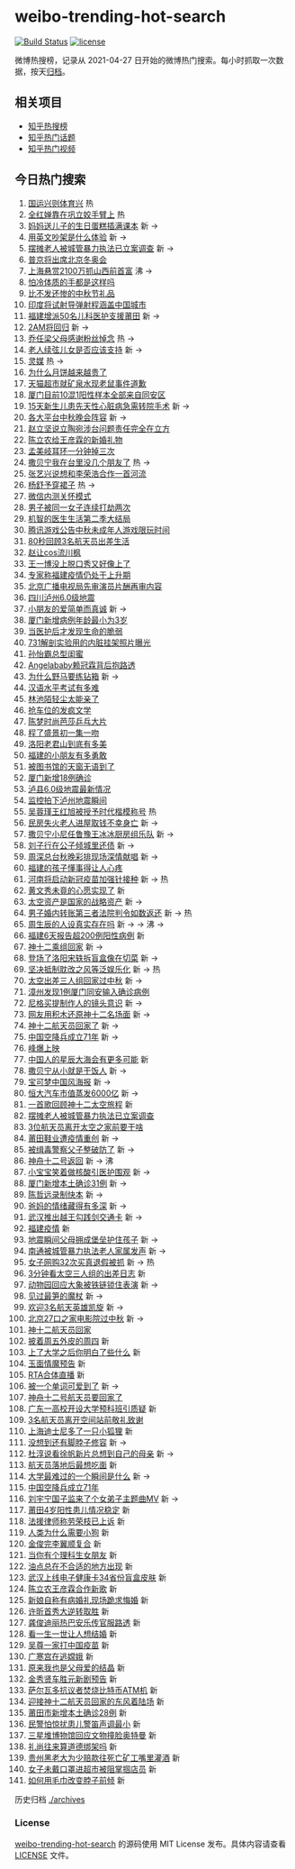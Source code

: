 # weibo-trending-hot-search

[![Build Status](https://github.com/justjavac/weibo-trending-hot-search/workflows/ci/badge.svg?branch=master)](https://github.com/justjavac/weibo-trending-hot-search/actions)
[![license](https://img.shields.io/github/license/justjavac/weibo-trending-hot-search)](https://github.com/justjavac/weibo-trending-hot-search/blob/master/LICENSE)

微博热搜榜，记录从 2021-04-27 日开始的微博热门搜索。每小时抓取一次数据，按天[归档](./archives)。

## 相关项目

- [知乎热搜榜](https://github.com/justjavac/zhihu-trending-top-search)
- [知乎热门话题](https://github.com/justjavac/zhihu-trending-hot-questions)
- [知乎热门视频](https://github.com/justjavac/zhihu-trending-hot-video)

## 今日热门搜索

<!-- BEGIN -->
<!-- 最后更新时间 Fri Sep 17 2021 12:23:46 GMT+0800 (China Standard Time) -->

1. [国运兴则体育兴](https://s.weibo.com//weibo?q=%23%E5%9B%BD%E8%BF%90%E5%85%B4%E5%88%99%E4%BD%93%E8%82%B2%E5%85%B4%23&Refer=new_time)
   热
1. [全红婵靠在巩立姣手臂上](https://s.weibo.com//weibo?q=%23%E5%85%A8%E7%BA%A2%E5%A9%B5%E9%9D%A0%E5%9C%A8%E5%B7%A9%E7%AB%8B%E5%A7%A3%E6%89%8B%E8%87%82%E4%B8%8A%23&Refer=top)
   热
1. [妈妈送儿子的生日蛋糕插满课本](https://s.weibo.com//weibo?q=%23%E5%A6%88%E5%A6%88%E9%80%81%E5%84%BF%E5%AD%90%E7%9A%84%E7%94%9F%E6%97%A5%E8%9B%8B%E7%B3%95%E6%8F%92%E6%BB%A1%E8%AF%BE%E6%9C%AC%23&Refer=top)
   新 ->
1. [用英文吵架是什么体验](https://s.weibo.com//weibo?q=%23%E7%94%A8%E8%8B%B1%E6%96%87%E5%90%B5%E6%9E%B6%E6%98%AF%E4%BB%80%E4%B9%88%E4%BD%93%E9%AA%8C%23&Refer=top)
   新 ->
1. [摆摊老人被城管暴力执法已立案调查](https://s.weibo.com//weibo?q=%E6%91%86%E6%91%8A%E8%80%81%E4%BA%BA%E8%A2%AB%E5%9F%8E%E7%AE%A1%E6%9A%B4%E5%8A%9B%E6%89%A7%E6%B3%95%E5%B7%B2%E7%AB%8B%E6%A1%88%E8%B0%83%E6%9F%A5&Refer=top)
   新 ->
1. [普京将出席北京冬奥会](https://s.weibo.com//weibo?q=%23%E6%99%AE%E4%BA%AC%E5%B0%86%E5%87%BA%E5%B8%AD%E5%8C%97%E4%BA%AC%E5%86%AC%E5%A5%A5%E4%BC%9A%23&Refer=top)
1. [上海悬赏2100万抓山西前首富](https://s.weibo.com//weibo?q=%23%E4%B8%8A%E6%B5%B7%E6%82%AC%E8%B5%8F2100%E4%B8%87%E6%8A%93%E5%B1%B1%E8%A5%BF%E5%89%8D%E9%A6%96%E5%AF%8C%23&Refer=top)
   沸 ->
1. [怕冷体质的手都是这样吗](https://s.weibo.com//weibo?q=%23%E6%80%95%E5%86%B7%E4%BD%93%E8%B4%A8%E7%9A%84%E6%89%8B%E9%83%BD%E6%98%AF%E8%BF%99%E6%A0%B7%E5%90%97%23&Refer=top)
1. [比不发还惨的中秋节礼品](https://s.weibo.com//weibo?q=%23%E6%AF%94%E4%B8%8D%E5%8F%91%E8%BF%98%E6%83%A8%E7%9A%84%E4%B8%AD%E7%A7%8B%E8%8A%82%E7%A4%BC%E5%93%81%23&Refer=top)
1. [印度将试射导弹射程涵盖中国城市](https://s.weibo.com//weibo?q=%23%E5%8D%B0%E5%BA%A6%E5%B0%86%E8%AF%95%E5%B0%84%E5%AF%BC%E5%BC%B9%E5%B0%84%E7%A8%8B%E6%B6%B5%E7%9B%96%E4%B8%AD%E5%9B%BD%E5%9F%8E%E5%B8%82%23&Refer=top)
1. [福建增派50名儿科医护支援莆田](https://s.weibo.com//weibo?q=%23%E7%A6%8F%E5%BB%BA%E5%A2%9E%E6%B4%BE50%E5%90%8D%E5%84%BF%E7%A7%91%E5%8C%BB%E6%8A%A4%E6%94%AF%E6%8F%B4%E8%8E%86%E7%94%B0%23&Refer=top)
   新 ->
1. [2AM将回归](https://s.weibo.com//weibo?q=%232AM%E5%B0%86%E5%9B%9E%E5%BD%92%23&Refer=top)
   新 ->
1. [乔任梁父母感谢粉丝悼念](https://s.weibo.com//weibo?q=%23%E4%B9%94%E4%BB%BB%E6%A2%81%E7%88%B6%E6%AF%8D%E6%84%9F%E8%B0%A2%E7%B2%89%E4%B8%9D%E6%82%BC%E5%BF%B5%23&Refer=top)
   热 ->
1. [老人续弦儿女是否应该支持](https://s.weibo.com//weibo?q=%23%E8%80%81%E4%BA%BA%E7%BB%AD%E5%BC%A6%E5%84%BF%E5%A5%B3%E6%98%AF%E5%90%A6%E5%BA%94%E8%AF%A5%E6%94%AF%E6%8C%81%23&Refer=top)
   新 ->
1. [灵媒](https://s.weibo.com//weibo?q=%E7%81%B5%E5%AA%92&Refer=top) 热 ->
1. [为什么月饼越来越贵了](https://s.weibo.com//weibo?q=%23%E4%B8%BA%E4%BB%80%E4%B9%88%E6%9C%88%E9%A5%BC%E8%B6%8A%E6%9D%A5%E8%B6%8A%E8%B4%B5%E4%BA%86%23&Refer=top)
1. [天猫超市就矿泉水现老鼠事件道歉](https://s.weibo.com//weibo?q=%23%E5%A4%A9%E7%8C%AB%E8%B6%85%E5%B8%82%E5%B0%B1%E7%9F%BF%E6%B3%89%E6%B0%B4%E7%8E%B0%E8%80%81%E9%BC%A0%E4%BA%8B%E4%BB%B6%E9%81%93%E6%AD%89%23&Refer=top)
1. [厦门目前10混1阳性样本全部来自同安区](https://s.weibo.com//weibo?q=%23%E5%8E%A6%E9%97%A8%E7%9B%AE%E5%89%8D10%E6%B7%B71%E9%98%B3%E6%80%A7%E6%A0%B7%E6%9C%AC%E5%85%A8%E9%83%A8%E6%9D%A5%E8%87%AA%E5%90%8C%E5%AE%89%E5%8C%BA%23&Refer=top)
1. [15天新生儿患先天性心脏病急需转院手术](https://s.weibo.com//weibo?q=%2315%E5%A4%A9%E6%96%B0%E7%94%9F%E5%84%BF%E6%82%A3%E5%85%88%E5%A4%A9%E6%80%A7%E5%BF%83%E8%84%8F%E7%97%85%E6%80%A5%E9%9C%80%E8%BD%AC%E9%99%A2%E6%89%8B%E6%9C%AF%23&Refer=top)
   新 ->
1. [各大平台中秋晚会阵容](https://s.weibo.com//weibo?q=%23%E5%90%84%E5%A4%A7%E5%B9%B3%E5%8F%B0%E4%B8%AD%E7%A7%8B%E6%99%9A%E4%BC%9A%E9%98%B5%E5%AE%B9%23&Refer=top)
   新 ->
1. [赵立坚说立陶宛涉台问题责任完全在立方](https://s.weibo.com//weibo?q=%23%E8%B5%B5%E7%AB%8B%E5%9D%9A%E8%AF%B4%E7%AB%8B%E9%99%B6%E5%AE%9B%E6%B6%89%E5%8F%B0%E9%97%AE%E9%A2%98%E8%B4%A3%E4%BB%BB%E5%AE%8C%E5%85%A8%E5%9C%A8%E7%AB%8B%E6%96%B9%23&Refer=top)
1. [陈立农给王彦霖的新婚礼物](https://s.weibo.com//weibo?q=%23%E9%99%88%E7%AB%8B%E5%86%9C%E7%BB%99%E7%8E%8B%E5%BD%A6%E9%9C%96%E7%9A%84%E6%96%B0%E5%A9%9A%E7%A4%BC%E7%89%A9%23&Refer=top)
1. [孟美岐耳环一分钟掉三次](https://s.weibo.com//weibo?q=%23%E5%AD%9F%E7%BE%8E%E5%B2%90%E8%80%B3%E7%8E%AF%E4%B8%80%E5%88%86%E9%92%9F%E6%8E%89%E4%B8%89%E6%AC%A1%23&Refer=top)
1. [撒贝宁我在台里没几个朋友了](https://s.weibo.com//weibo?q=%23%E6%92%92%E8%B4%9D%E5%AE%81%E6%88%91%E5%9C%A8%E5%8F%B0%E9%87%8C%E6%B2%A1%E5%87%A0%E4%B8%AA%E6%9C%8B%E5%8F%8B%E4%BA%86%23&Refer=top)
   热 ->
1. [张艺兴说想和李荣浩合作一首河流](https://s.weibo.com//weibo?q=%23%E5%BC%A0%E8%89%BA%E5%85%B4%E8%AF%B4%E6%83%B3%E5%92%8C%E6%9D%8E%E8%8D%A3%E6%B5%A9%E5%90%88%E4%BD%9C%E4%B8%80%E9%A6%96%E6%B2%B3%E6%B5%81%23&Refer=top)
1. [杨舒予穿裙子](https://s.weibo.com//weibo?q=%23%E6%9D%A8%E8%88%92%E4%BA%88%E7%A9%BF%E8%A3%99%E5%AD%90%23&Refer=top)
   热 ->
1. [微信内测关怀模式](https://s.weibo.com//weibo?q=%23%E5%BE%AE%E4%BF%A1%E5%86%85%E6%B5%8B%E5%85%B3%E6%80%80%E6%A8%A1%E5%BC%8F%23&Refer=top)
1. [男子被同一女子连续打劫两次](https://s.weibo.com//weibo?q=%23%E7%94%B7%E5%AD%90%E8%A2%AB%E5%90%8C%E4%B8%80%E5%A5%B3%E5%AD%90%E8%BF%9E%E7%BB%AD%E6%89%93%E5%8A%AB%E4%B8%A4%E6%AC%A1%23&Refer=top)
1. [机智的医生生活第二季大结局](https://s.weibo.com//weibo?q=%23%E6%9C%BA%E6%99%BA%E7%9A%84%E5%8C%BB%E7%94%9F%E7%94%9F%E6%B4%BB%E7%AC%AC%E4%BA%8C%E5%AD%A3%E5%A4%A7%E7%BB%93%E5%B1%80%23&Refer=top)
1. [腾讯游戏公告中秋未成年人游戏限玩时间](https://s.weibo.com//weibo?q=%23%E8%85%BE%E8%AE%AF%E6%B8%B8%E6%88%8F%E5%85%AC%E5%91%8A%E4%B8%AD%E7%A7%8B%E6%9C%AA%E6%88%90%E5%B9%B4%E4%BA%BA%E6%B8%B8%E6%88%8F%E9%99%90%E7%8E%A9%E6%97%B6%E9%97%B4%23&Refer=top)
1. [80秒回顾3名航天员出差生活](https://s.weibo.com//weibo?q=%2380%E7%A7%92%E5%9B%9E%E9%A1%BE3%E5%90%8D%E8%88%AA%E5%A4%A9%E5%91%98%E5%87%BA%E5%B7%AE%E7%94%9F%E6%B4%BB%23&Refer=top)
1. [赵让cos流川枫](https://s.weibo.com//weibo?q=%23%E8%B5%B5%E8%AE%A9cos%E6%B5%81%E5%B7%9D%E6%9E%AB%23&Refer=top)
1. [王一博没上脱口秀又好像上了](https://s.weibo.com//weibo?q=%23%E7%8E%8B%E4%B8%80%E5%8D%9A%E6%B2%A1%E4%B8%8A%E8%84%B1%E5%8F%A3%E7%A7%80%E5%8F%88%E5%A5%BD%E5%83%8F%E4%B8%8A%E4%BA%86%23&Refer=top)
1. [专家称福建疫情仍处于上升期](https://s.weibo.com//weibo?q=%23%E4%B8%93%E5%AE%B6%E7%A7%B0%E7%A6%8F%E5%BB%BA%E7%96%AB%E6%83%85%E4%BB%8D%E5%A4%84%E4%BA%8E%E4%B8%8A%E5%8D%87%E6%9C%9F%23&Refer=top)
1. [北京广播电视局先审演员片酬再审内容](https://s.weibo.com//weibo?q=%23%E5%8C%97%E4%BA%AC%E5%B9%BF%E6%92%AD%E7%94%B5%E8%A7%86%E5%B1%80%E5%85%88%E5%AE%A1%E6%BC%94%E5%91%98%E7%89%87%E9%85%AC%E5%86%8D%E5%AE%A1%E5%86%85%E5%AE%B9%23&Refer=top)
1. [四川泸州6.0级地震](https://s.weibo.com//weibo?q=%23%E5%9B%9B%E5%B7%9D%E6%B3%B8%E5%B7%9E6.0%E7%BA%A7%E5%9C%B0%E9%9C%87%23&Refer=top)
1. [小朋友的爱简单而真诚](https://s.weibo.com//weibo?q=%23%E5%B0%8F%E6%9C%8B%E5%8F%8B%E7%9A%84%E7%88%B1%E7%AE%80%E5%8D%95%E8%80%8C%E7%9C%9F%E8%AF%9A%23&Refer=top)
   新 ->
1. [厦门新增病例年龄最小为3岁](https://s.weibo.com//weibo?q=%23%E5%8E%A6%E9%97%A8%E6%96%B0%E5%A2%9E%E7%97%85%E4%BE%8B%E5%B9%B4%E9%BE%84%E6%9C%80%E5%B0%8F%E4%B8%BA3%E5%B2%81%23&Refer=top)
1. [当医护后才发现生命的脆弱](https://s.weibo.com//weibo?q=%23%E5%BD%93%E5%8C%BB%E6%8A%A4%E5%90%8E%E6%89%8D%E5%8F%91%E7%8E%B0%E7%94%9F%E5%91%BD%E7%9A%84%E8%84%86%E5%BC%B1%23&Refer=top)
1. [731解剖实验用的内脏挂架照片曝光](https://s.weibo.com//weibo?q=%23731%E8%A7%A3%E5%89%96%E5%AE%9E%E9%AA%8C%E7%94%A8%E7%9A%84%E5%86%85%E8%84%8F%E6%8C%82%E6%9E%B6%E7%85%A7%E7%89%87%E6%9B%9D%E5%85%89%23&Refer=top)
1. [孙怡霸总型闺蜜](https://s.weibo.com//weibo?q=%23%E5%AD%99%E6%80%A1%E9%9C%B8%E6%80%BB%E5%9E%8B%E9%97%BA%E8%9C%9C%23&Refer=top)
1. [Angelababy赖冠霖背后抱路透](https://s.weibo.com//weibo?q=%23Angelababy%E8%B5%96%E5%86%A0%E9%9C%96%E8%83%8C%E5%90%8E%E6%8A%B1%E8%B7%AF%E9%80%8F%23&Refer=top)
1. [为什么野马要练钻箱](https://s.weibo.com//weibo?q=%23%E4%B8%BA%E4%BB%80%E4%B9%88%E9%87%8E%E9%A9%AC%E8%A6%81%E7%BB%83%E9%92%BB%E7%AE%B1%23&Refer=top)
   新 ->
1. [汉语水平考试有多难](https://s.weibo.com//weibo?q=%23%E6%B1%89%E8%AF%AD%E6%B0%B4%E5%B9%B3%E8%80%83%E8%AF%95%E6%9C%89%E5%A4%9A%E9%9A%BE%23&Refer=top)
1. [林池陌轻尘太能亲了](https://s.weibo.com//weibo?q=%23%E6%9E%97%E6%B1%A0%E9%99%8C%E8%BD%BB%E5%B0%98%E5%A4%AA%E8%83%BD%E4%BA%B2%E4%BA%86%23&Refer=top)
1. [抢车位的发疯文学](https://s.weibo.com//weibo?q=%23%E6%8A%A2%E8%BD%A6%E4%BD%8D%E7%9A%84%E5%8F%91%E7%96%AF%E6%96%87%E5%AD%A6%23&Refer=top)
1. [陈梦时尚芭莎乒乓大片](https://s.weibo.com//weibo?q=%23%E9%99%88%E6%A2%A6%E6%97%B6%E5%B0%9A%E8%8A%AD%E8%8E%8E%E4%B9%92%E4%B9%93%E5%A4%A7%E7%89%87%23&Refer=top)
1. [程了盛景初一集一吻](https://s.weibo.com//weibo?q=%23%E7%A8%8B%E4%BA%86%E7%9B%9B%E6%99%AF%E5%88%9D%E4%B8%80%E9%9B%86%E4%B8%80%E5%90%BB%23&Refer=top)
1. [洛阳老君山到底有多美](https://s.weibo.com//weibo?q=%23%E6%B4%9B%E9%98%B3%E8%80%81%E5%90%9B%E5%B1%B1%E5%88%B0%E5%BA%95%E6%9C%89%E5%A4%9A%E7%BE%8E%23&Refer=top)
1. [福建的小朋友有多勇敢](https://s.weibo.com//weibo?q=%23%E7%A6%8F%E5%BB%BA%E7%9A%84%E5%B0%8F%E6%9C%8B%E5%8F%8B%E6%9C%89%E5%A4%9A%E5%8B%87%E6%95%A2%23&Refer=top)
1. [被图书馆的天窗无语到了](https://s.weibo.com//weibo?q=%23%E8%A2%AB%E5%9B%BE%E4%B9%A6%E9%A6%86%E7%9A%84%E5%A4%A9%E7%AA%97%E6%97%A0%E8%AF%AD%E5%88%B0%E4%BA%86%23&Refer=top)
1. [厦门新增18例确诊](https://s.weibo.com//weibo?q=%23%E5%8E%A6%E9%97%A8%E6%96%B0%E5%A2%9E18%E4%BE%8B%E7%A1%AE%E8%AF%8A%23&Refer=top)
1. [泸县6.0级地震最新情况](https://s.weibo.com//weibo?q=%23%E6%B3%B8%E5%8E%BF6.0%E7%BA%A7%E5%9C%B0%E9%9C%87%E6%9C%80%E6%96%B0%E6%83%85%E5%86%B5%23&Refer=top)
1. [监控拍下泸州地震瞬间](https://s.weibo.com//weibo?q=%23%E7%9B%91%E6%8E%A7%E6%8B%8D%E4%B8%8B%E6%B3%B8%E5%B7%9E%E5%9C%B0%E9%9C%87%E7%9E%AC%E9%97%B4%23&Refer=top)
1. [吴蓉瑾王红旭被授予时代楷模称号](https://s.weibo.com//weibo?q=%23%E5%90%B4%E8%93%89%E7%91%BE%E7%8E%8B%E7%BA%A2%E6%97%AD%E8%A2%AB%E6%8E%88%E4%BA%88%E6%97%B6%E4%BB%A3%E6%A5%B7%E6%A8%A1%E7%A7%B0%E5%8F%B7%23&Refer=new_time)
   热
1. [民房失火老人进屋取钱不幸身亡](https://s.weibo.com//weibo?q=%23%E6%B0%91%E6%88%BF%E5%A4%B1%E7%81%AB%E8%80%81%E4%BA%BA%E8%BF%9B%E5%B1%8B%E5%8F%96%E9%92%B1%E4%B8%8D%E5%B9%B8%E8%BA%AB%E4%BA%A1%23&Refer=top)
   新 ->
1. [撒贝宁小尼任鲁豫王冰冰厨房组乐队](https://s.weibo.com//weibo?q=%23%E6%92%92%E8%B4%9D%E5%AE%81%E5%B0%8F%E5%B0%BC%E4%BB%BB%E9%B2%81%E8%B1%AB%E7%8E%8B%E5%86%B0%E5%86%B0%E5%8E%A8%E6%88%BF%E7%BB%84%E4%B9%90%E9%98%9F%23&Refer=top)
   新 ->
1. [刘子行在公子倾城里还债](https://s.weibo.com//weibo?q=%23%E5%88%98%E5%AD%90%E8%A1%8C%E5%9C%A8%E5%85%AC%E5%AD%90%E5%80%BE%E5%9F%8E%E9%87%8C%E8%BF%98%E5%80%BA%23&Refer=top)
   新 ->
1. [周深总台秋晚彩排现场深情献唱](https://s.weibo.com//weibo?q=%23%E5%91%A8%E6%B7%B1%E6%80%BB%E5%8F%B0%E7%A7%8B%E6%99%9A%E5%BD%A9%E6%8E%92%E7%8E%B0%E5%9C%BA%E6%B7%B1%E6%83%85%E7%8C%AE%E5%94%B1%23&Refer=top)
   新 ->
1. [福建的孩子懂事得让人心疼](https://s.weibo.com//weibo?q=%23%E7%A6%8F%E5%BB%BA%E7%9A%84%E5%AD%A9%E5%AD%90%E6%87%82%E4%BA%8B%E5%BE%97%E8%AE%A9%E4%BA%BA%E5%BF%83%E7%96%BC%23&Refer=top)
1. [河南将启动新冠疫苗加强针接种](https://s.weibo.com//weibo?q=%23%E6%B2%B3%E5%8D%97%E5%B0%86%E5%90%AF%E5%8A%A8%E6%96%B0%E5%86%A0%E7%96%AB%E8%8B%97%E5%8A%A0%E5%BC%BA%E9%92%88%E6%8E%A5%E7%A7%8D%23&Refer=top)
   新 -> 热
1. [黄文秀未竟的心愿实现了](https://s.weibo.com//weibo?q=%23%E9%BB%84%E6%96%87%E7%A7%80%E6%9C%AA%E7%AB%9F%E7%9A%84%E5%BF%83%E6%84%BF%E5%AE%9E%E7%8E%B0%E4%BA%86%23&Refer=top)
   新
1. [太空资产是国家的战略资产](https://s.weibo.com//weibo?q=%23%E5%A4%AA%E7%A9%BA%E8%B5%84%E4%BA%A7%E6%98%AF%E5%9B%BD%E5%AE%B6%E7%9A%84%E6%88%98%E7%95%A5%E8%B5%84%E4%BA%A7%23&Refer=top)
   新 ->
1. [男子婚内转账第三者法院判令如数返还](https://s.weibo.com//weibo?q=%23%E7%94%B7%E5%AD%90%E5%A9%9A%E5%86%85%E8%BD%AC%E8%B4%A6%E7%AC%AC%E4%B8%89%E8%80%85%E6%B3%95%E9%99%A2%E5%88%A4%E4%BB%A4%E5%A6%82%E6%95%B0%E8%BF%94%E8%BF%98%23&Refer=top)
   新 -> 热
1. [周生辰的人设真实存在吗](https://s.weibo.com//weibo?q=%23%E5%91%A8%E7%94%9F%E8%BE%B0%E7%9A%84%E4%BA%BA%E8%AE%BE%E7%9C%9F%E5%AE%9E%E5%AD%98%E5%9C%A8%E5%90%97%23&Refer=top)
   新 -> -> 沸 ->
1. [福建6天报告超200例阳性病例](https://s.weibo.com//weibo?q=%23%E7%A6%8F%E5%BB%BA6%E5%A4%A9%E6%8A%A5%E5%91%8A%E8%B6%85200%E4%BE%8B%E9%98%B3%E6%80%A7%E7%97%85%E4%BE%8B%23&Refer=top)
   新
1. [神十二乘组回家](https://s.weibo.com//weibo?q=%23%E7%A5%9E%E5%8D%81%E4%BA%8C%E4%B9%98%E7%BB%84%E5%9B%9E%E5%AE%B6%23&Refer=top)
   新 ->
1. [登场了洛阳宋轶拆盲盒像在切菜](https://s.weibo.com//weibo?q=%23%E7%99%BB%E5%9C%BA%E4%BA%86%E6%B4%9B%E9%98%B3%E5%AE%8B%E8%BD%B6%E6%8B%86%E7%9B%B2%E7%9B%92%E5%83%8F%E5%9C%A8%E5%88%87%E8%8F%9C%23&Refer=top)
   新 ->
1. [坚决抵制耽改之风等泛娱乐化](https://s.weibo.com//weibo?q=%23%E5%9D%9A%E5%86%B3%E6%8A%B5%E5%88%B6%E8%80%BD%E6%94%B9%E4%B9%8B%E9%A3%8E%E7%AD%89%E6%B3%9B%E5%A8%B1%E4%B9%90%E5%8C%96%23&Refer=top)
   新 -> 热
1. [太空出差三人组回家过中秋](https://s.weibo.com//weibo?q=%23%E5%A4%AA%E7%A9%BA%E5%87%BA%E5%B7%AE%E4%B8%89%E4%BA%BA%E7%BB%84%E5%9B%9E%E5%AE%B6%E8%BF%87%E4%B8%AD%E7%A7%8B%23&Refer=top)
   新 ->
1. [漳州发现1例厦门同安输入确诊病例](https://s.weibo.com//weibo?q=%23%E6%BC%B3%E5%B7%9E%E5%8F%91%E7%8E%B01%E4%BE%8B%E5%8E%A6%E9%97%A8%E5%90%8C%E5%AE%89%E8%BE%93%E5%85%A5%E7%A1%AE%E8%AF%8A%E7%97%85%E4%BE%8B%23&Refer=top)
1. [尼格买提制作人的镜头意识](https://s.weibo.com//weibo?q=%23%E5%B0%BC%E6%A0%BC%E4%B9%B0%E6%8F%90%E5%88%B6%E4%BD%9C%E4%BA%BA%E7%9A%84%E9%95%9C%E5%A4%B4%E6%84%8F%E8%AF%86%23&Refer=top)
   新 ->
1. [网友用积木还原神十二名场面](https://s.weibo.com//weibo?q=%23%E7%BD%91%E5%8F%8B%E7%94%A8%E7%A7%AF%E6%9C%A8%E8%BF%98%E5%8E%9F%E7%A5%9E%E5%8D%81%E4%BA%8C%E5%90%8D%E5%9C%BA%E9%9D%A2%23&Refer=top)
   新 ->
1. [神十二航天员回家了](https://s.weibo.com//weibo?q=%23%E7%A5%9E%E5%8D%81%E4%BA%8C%E8%88%AA%E5%A4%A9%E5%91%98%E5%9B%9E%E5%AE%B6%E4%BA%86%23&Refer=top)
   新 ->
1. [中国空降兵成立71年](https://s.weibo.com//weibo?q=%E4%B8%AD%E5%9B%BD%E7%A9%BA%E9%99%8D%E5%85%B5%E6%88%90%E7%AB%8B71%E5%B9%B4&Refer=top)
   新 ->
1. [峰爆上映](https://s.weibo.com//weibo?q=%E5%B3%B0%E7%88%86%E4%B8%8A%E6%98%A0&Refer=top)
1. [中国人的星辰大海会有更多可能](https://s.weibo.com//weibo?q=%23%E4%B8%AD%E5%9B%BD%E4%BA%BA%E7%9A%84%E6%98%9F%E8%BE%B0%E5%A4%A7%E6%B5%B7%E4%BC%9A%E6%9C%89%E6%9B%B4%E5%A4%9A%E5%8F%AF%E8%83%BD%23&Refer=top)
   新
1. [撒贝宁从小就是干饭人](https://s.weibo.com//weibo?q=%23%E6%92%92%E8%B4%9D%E5%AE%81%E4%BB%8E%E5%B0%8F%E5%B0%B1%E6%98%AF%E5%B9%B2%E9%A5%AD%E4%BA%BA%23&Refer=top)
   新 ->
1. [宝可梦中国风海报](https://s.weibo.com//weibo?q=%23%E5%AE%9D%E5%8F%AF%E6%A2%A6%E4%B8%AD%E5%9B%BD%E9%A3%8E%E6%B5%B7%E6%8A%A5%23&Refer=top)
   新 ->
1. [恒大汽车市值蒸发6000亿](https://s.weibo.com//weibo?q=%23%E6%81%92%E5%A4%A7%E6%B1%BD%E8%BD%A6%E5%B8%82%E5%80%BC%E8%92%B8%E5%8F%916000%E4%BA%BF%23&Refer=top)
   新 ->
1. [一首歌回顾神十二太空旅程](https://s.weibo.com//weibo?q=%23%E4%B8%80%E9%A6%96%E6%AD%8C%E5%9B%9E%E9%A1%BE%E7%A5%9E%E5%8D%81%E4%BA%8C%E5%A4%AA%E7%A9%BA%E6%97%85%E7%A8%8B%23&Refer=top)
   新
1. [摆摊老人被城管暴力执法已立案调查](https://s.weibo.com//weibo?q=%23%E6%91%86%E6%91%8A%E8%80%81%E4%BA%BA%E8%A2%AB%E5%9F%8E%E7%AE%A1%E6%9A%B4%E5%8A%9B%E6%89%A7%E6%B3%95%E5%B7%B2%E7%AB%8B%E6%A1%88%E8%B0%83%E6%9F%A5%23&Refer=top)
1. [3位航天员离开太空之家前要干啥](https://s.weibo.com//weibo?q=%233%E4%BD%8D%E8%88%AA%E5%A4%A9%E5%91%98%E7%A6%BB%E5%BC%80%E5%A4%AA%E7%A9%BA%E4%B9%8B%E5%AE%B6%E5%89%8D%E8%A6%81%E5%B9%B2%E5%95%A5%23&Refer=top)
1. [莆田鞋业遭疫情重创](https://s.weibo.com//weibo?q=%23%E8%8E%86%E7%94%B0%E9%9E%8B%E4%B8%9A%E9%81%AD%E7%96%AB%E6%83%85%E9%87%8D%E5%88%9B%23&Refer=top)
   新 ->
1. [被缉毒警察父子整破防了](https://s.weibo.com//weibo?q=%23%E8%A2%AB%E7%BC%89%E6%AF%92%E8%AD%A6%E5%AF%9F%E7%88%B6%E5%AD%90%E6%95%B4%E7%A0%B4%E9%98%B2%E4%BA%86%23&Refer=top)
   新 ->
1. [神舟十二号返回](https://s.weibo.com//weibo?q=%23%E7%A5%9E%E8%88%9F%E5%8D%81%E4%BA%8C%E5%8F%B7%E8%BF%94%E5%9B%9E%23&Refer=top)
   新 -> 沸
1. [小宝宝笑着做核酸引医护围观](https://s.weibo.com//weibo?q=%23%E5%B0%8F%E5%AE%9D%E5%AE%9D%E7%AC%91%E7%9D%80%E5%81%9A%E6%A0%B8%E9%85%B8%E5%BC%95%E5%8C%BB%E6%8A%A4%E5%9B%B4%E8%A7%82%23&Refer=top)
   新 ->
1. [厦门新增本土确诊31例](https://s.weibo.com//weibo?q=%23%E5%8E%A6%E9%97%A8%E6%96%B0%E5%A2%9E%E6%9C%AC%E5%9C%9F%E7%A1%AE%E8%AF%8A31%E4%BE%8B%23&Refer=top)
   新 ->
1. [陈哲远录制快本](https://s.weibo.com//weibo?q=%23%E9%99%88%E5%93%B2%E8%BF%9C%E5%BD%95%E5%88%B6%E5%BF%AB%E6%9C%AC%23&Refer=top)
   新 ->
1. [爸妈的情绪藏得有多深](https://s.weibo.com//weibo?q=%23%E7%88%B8%E5%A6%88%E7%9A%84%E6%83%85%E7%BB%AA%E8%97%8F%E5%BE%97%E6%9C%89%E5%A4%9A%E6%B7%B1%23&Refer=top)
   新 ->
1. [武汉推出越王勾践剑交通卡](https://s.weibo.com//weibo?q=%23%E6%AD%A6%E6%B1%89%E6%8E%A8%E5%87%BA%E8%B6%8A%E7%8E%8B%E5%8B%BE%E8%B7%B5%E5%89%91%E4%BA%A4%E9%80%9A%E5%8D%A1%23&Refer=top)
   新 ->
1. [福建疫情](https://s.weibo.com//weibo?q=%23%E7%A6%8F%E5%BB%BA%E7%96%AB%E6%83%85%23&Refer=top)
   新
1. [地震瞬间父母拥成堡垒护住孩子](https://s.weibo.com//weibo?q=%23%E5%9C%B0%E9%9C%87%E7%9E%AC%E9%97%B4%E7%88%B6%E6%AF%8D%E6%8B%A5%E6%88%90%E5%A0%A1%E5%9E%92%E6%8A%A4%E4%BD%8F%E5%AD%A9%E5%AD%90%23&Refer=top)
   新 ->
1. [南通被城管暴力执法老人家属发声](https://s.weibo.com//weibo?q=%23%E5%8D%97%E9%80%9A%E8%A2%AB%E5%9F%8E%E7%AE%A1%E6%9A%B4%E5%8A%9B%E6%89%A7%E6%B3%95%E8%80%81%E4%BA%BA%E5%AE%B6%E5%B1%9E%E5%8F%91%E5%A3%B0%23&Refer=top)
   新 ->
1. [女子网购32次买真退假被抓](https://s.weibo.com//weibo?q=%23%E5%A5%B3%E5%AD%90%E7%BD%91%E8%B4%AD32%E6%AC%A1%E4%B9%B0%E7%9C%9F%E9%80%80%E5%81%87%E8%A2%AB%E6%8A%93%23&Refer=top)
   新 -> 热
1. [3分钟看太空三人组的出差日志](https://s.weibo.com//weibo?q=%233%E5%88%86%E9%92%9F%E7%9C%8B%E5%A4%AA%E7%A9%BA%E4%B8%89%E4%BA%BA%E7%BB%84%E7%9A%84%E5%87%BA%E5%B7%AE%E6%97%A5%E5%BF%97%23&Refer=top)
   新
1. [动物园回应大象被铁链锁住表演](https://s.weibo.com//weibo?q=%23%E5%8A%A8%E7%89%A9%E5%9B%AD%E5%9B%9E%E5%BA%94%E5%A4%A7%E8%B1%A1%E8%A2%AB%E9%93%81%E9%93%BE%E9%94%81%E4%BD%8F%E8%A1%A8%E6%BC%94%23&Refer=top)
   新 ->
1. [见过最笋的魔杖](https://s.weibo.com//weibo?q=%23%E8%A7%81%E8%BF%87%E6%9C%80%E7%AC%8B%E7%9A%84%E9%AD%94%E6%9D%96%23&Refer=top)
   新 ->
1. [欢迎3名航天英雄凯旋](https://s.weibo.com//weibo?q=%23%E6%AC%A2%E8%BF%8E3%E5%90%8D%E8%88%AA%E5%A4%A9%E8%8B%B1%E9%9B%84%E5%87%AF%E6%97%8B%23&Refer=top)
   新 ->
1. [北京27口之家电影院过中秋](https://s.weibo.com//weibo?q=%23%E5%8C%97%E4%BA%AC27%E5%8F%A3%E4%B9%8B%E5%AE%B6%E7%94%B5%E5%BD%B1%E9%99%A2%E8%BF%87%E4%B8%AD%E7%A7%8B%23&Refer=top)
   新 ->
1. [神十二航天员回家](https://s.weibo.com//weibo?q=%23%E7%A5%9E%E5%8D%81%E4%BA%8C%E8%88%AA%E5%A4%A9%E5%91%98%E5%9B%9E%E5%AE%B6%23&Refer=top)
1. [披着周五外皮的周四](https://s.weibo.com//weibo?q=%23%E6%8A%AB%E7%9D%80%E5%91%A8%E4%BA%94%E5%A4%96%E7%9A%AE%E7%9A%84%E5%91%A8%E5%9B%9B%23&Refer=top)
   新
1. [上了大学之后你明白了些什么](https://s.weibo.com//weibo?q=%23%E4%B8%8A%E4%BA%86%E5%A4%A7%E5%AD%A6%E4%B9%8B%E5%90%8E%E4%BD%A0%E6%98%8E%E7%99%BD%E4%BA%86%E4%BA%9B%E4%BB%80%E4%B9%88%23&Refer=top)
   新
1. [玉面情魔预告](https://s.weibo.com//weibo?q=%23%E7%8E%89%E9%9D%A2%E6%83%85%E9%AD%94%E9%A2%84%E5%91%8A%23&Refer=top)
   新
1. [RTA合体直播](https://s.weibo.com//weibo?q=%23RTA%E5%90%88%E4%BD%93%E7%9B%B4%E6%92%AD%23&Refer=top)
   新
1. [被一个单词可爱到了](https://s.weibo.com//weibo?q=%23%E8%A2%AB%E4%B8%80%E4%B8%AA%E5%8D%95%E8%AF%8D%E5%8F%AF%E7%88%B1%E5%88%B0%E4%BA%86%23&Refer=top)
   新 ->
1. [神舟十二号航天员要回家了](https://s.weibo.com//weibo?q=%23%E7%A5%9E%E8%88%9F%E5%8D%81%E4%BA%8C%E5%8F%B7%E8%88%AA%E5%A4%A9%E5%91%98%E8%A6%81%E5%9B%9E%E5%AE%B6%E4%BA%86%23&Refer=top)
1. [广东一高校开设大学预科班引质疑](https://s.weibo.com//weibo?q=%23%E5%B9%BF%E4%B8%9C%E4%B8%80%E9%AB%98%E6%A0%A1%E5%BC%80%E8%AE%BE%E5%A4%A7%E5%AD%A6%E9%A2%84%E7%A7%91%E7%8F%AD%E5%BC%95%E8%B4%A8%E7%96%91%23&Refer=top)
   新
1. [3名航天员离开空间站前敬礼致谢](https://s.weibo.com//weibo?q=%233%E5%90%8D%E8%88%AA%E5%A4%A9%E5%91%98%E7%A6%BB%E5%BC%80%E7%A9%BA%E9%97%B4%E7%AB%99%E5%89%8D%E6%95%AC%E7%A4%BC%E8%87%B4%E8%B0%A2%23&Refer=top)
1. [上海迪士尼多了一只小狐狸](https://s.weibo.com//weibo?q=%E4%B8%8A%E6%B5%B7%E8%BF%AA%E5%A3%AB%E5%B0%BC%E5%A4%9A%E4%BA%86%E4%B8%80%E5%8F%AA%E5%B0%8F%E7%8B%90%E7%8B%B8&Refer=top)
   新
1. [没想到还有脚脖子修容](https://s.weibo.com//weibo?q=%23%E6%B2%A1%E6%83%B3%E5%88%B0%E8%BF%98%E6%9C%89%E8%84%9A%E8%84%96%E5%AD%90%E4%BF%AE%E5%AE%B9%23&Refer=top)
   新 ->
1. [杜淳说看徐帆新片总想到自己的母亲](https://s.weibo.com//weibo?q=%23%E6%9D%9C%E6%B7%B3%E8%AF%B4%E7%9C%8B%E5%BE%90%E5%B8%86%E6%96%B0%E7%89%87%E6%80%BB%E6%83%B3%E5%88%B0%E8%87%AA%E5%B7%B1%E7%9A%84%E6%AF%8D%E4%BA%B2%23&Refer=top)
   新 ->
1. [航天员落地后最想吃面](https://s.weibo.com//weibo?q=%23%E8%88%AA%E5%A4%A9%E5%91%98%E8%90%BD%E5%9C%B0%E5%90%8E%E6%9C%80%E6%83%B3%E5%90%83%E9%9D%A2%23&Refer=top)
   新
1. [大学最难过的一个瞬间是什么](https://s.weibo.com//weibo?q=%23%E5%A4%A7%E5%AD%A6%E6%9C%80%E9%9A%BE%E8%BF%87%E7%9A%84%E4%B8%80%E4%B8%AA%E7%9E%AC%E9%97%B4%E6%98%AF%E4%BB%80%E4%B9%88%23&Refer=top)
   新 ->
1. [中国空降兵成立71年](https://s.weibo.com//weibo?q=%23%E4%B8%AD%E5%9B%BD%E7%A9%BA%E9%99%8D%E5%85%B5%E6%88%90%E7%AB%8B71%E5%B9%B4%23&Refer=top)
1. [刘宇宁国子监来了个女弟子主题曲MV](https://s.weibo.com//weibo?q=%23%E5%88%98%E5%AE%87%E5%AE%81%E5%9B%BD%E5%AD%90%E7%9B%91%E6%9D%A5%E4%BA%86%E4%B8%AA%E5%A5%B3%E5%BC%9F%E5%AD%90%E4%B8%BB%E9%A2%98%E6%9B%B2MV%23&Refer=top)
   新 ->
1. [莆田4岁阳性患儿情况稳定](https://s.weibo.com//weibo?q=%23%E8%8E%86%E7%94%B04%E5%B2%81%E9%98%B3%E6%80%A7%E6%82%A3%E5%84%BF%E6%83%85%E5%86%B5%E7%A8%B3%E5%AE%9A%23&Refer=top)
   新
1. [法援律师称劳荣枝已上诉](https://s.weibo.com//weibo?q=%23%E6%B3%95%E6%8F%B4%E5%BE%8B%E5%B8%88%E7%A7%B0%E5%8A%B3%E8%8D%A3%E6%9E%9D%E5%B7%B2%E4%B8%8A%E8%AF%89%23&Refer=top)
   新
1. [人类为什么需要小狗](https://s.weibo.com//weibo?q=%23%E4%BA%BA%E7%B1%BB%E4%B8%BA%E4%BB%80%E4%B9%88%E9%9C%80%E8%A6%81%E5%B0%8F%E7%8B%97%23&Refer=top)
   新
1. [金俊完李翼顺复合](https://s.weibo.com//weibo?q=%23%E9%87%91%E4%BF%8A%E5%AE%8C%E6%9D%8E%E7%BF%BC%E9%A1%BA%E5%A4%8D%E5%90%88%23&Refer=top)
   新
1. [当你有个理科生女朋友](https://s.weibo.com//weibo?q=%23%E5%BD%93%E4%BD%A0%E6%9C%89%E4%B8%AA%E7%90%86%E7%A7%91%E7%94%9F%E5%A5%B3%E6%9C%8B%E5%8F%8B%23&Refer=top)
   新
1. [油点总在不合适的地方出现](https://s.weibo.com//weibo?q=%23%E6%B2%B9%E7%82%B9%E6%80%BB%E5%9C%A8%E4%B8%8D%E5%90%88%E9%80%82%E7%9A%84%E5%9C%B0%E6%96%B9%E5%87%BA%E7%8E%B0%23&Refer=top)
   新
1. [武汉上线电子健康卡34省份盲盒皮肤](https://s.weibo.com//weibo?q=%23%E6%AD%A6%E6%B1%89%E4%B8%8A%E7%BA%BF%E7%94%B5%E5%AD%90%E5%81%A5%E5%BA%B7%E5%8D%A134%E7%9C%81%E4%BB%BD%E7%9B%B2%E7%9B%92%E7%9A%AE%E8%82%A4%23&Refer=top)
   新
1. [陈立农王彦霖合作新歌](https://s.weibo.com//weibo?q=%23%E9%99%88%E7%AB%8B%E5%86%9C%E7%8E%8B%E5%BD%A6%E9%9C%96%E5%90%88%E4%BD%9C%E6%96%B0%E6%AD%8C%23&Refer=top)
   新
1. [新娘自称有病婚礼现场跪求悔婚](https://s.weibo.com//weibo?q=%23%E6%96%B0%E5%A8%98%E8%87%AA%E7%A7%B0%E6%9C%89%E7%97%85%E5%A9%9A%E7%A4%BC%E7%8E%B0%E5%9C%BA%E8%B7%AA%E6%B1%82%E6%82%94%E5%A9%9A%23&Refer=top)
   新
1. [许昕首秀大逆转取胜](https://s.weibo.com//weibo?q=%E8%AE%B8%E6%98%95%E9%A6%96%E7%A7%80%E5%A4%A7%E9%80%86%E8%BD%AC%E5%8F%96%E8%83%9C&Refer=top)
   新
1. [龚俊迪丽热巴安乐传官服路透](https://s.weibo.com//weibo?q=%23%E9%BE%9A%E4%BF%8A%E8%BF%AA%E4%B8%BD%E7%83%AD%E5%B7%B4%E5%AE%89%E4%B9%90%E4%BC%A0%E5%AE%98%E6%9C%8D%E8%B7%AF%E9%80%8F%23&Refer=top)
   新
1. [看一生一世让人想结婚](https://s.weibo.com//weibo?q=%23%E7%9C%8B%E4%B8%80%E7%94%9F%E4%B8%80%E4%B8%96%E8%AE%A9%E4%BA%BA%E6%83%B3%E7%BB%93%E5%A9%9A%23&Refer=top)
   新
1. [吴尊一家打中国疫苗](https://s.weibo.com//weibo?q=%23%E5%90%B4%E5%B0%8A%E4%B8%80%E5%AE%B6%E6%89%93%E4%B8%AD%E5%9B%BD%E7%96%AB%E8%8B%97%23&Refer=top)
   新
1. [广寒宫在逃嫦娥](https://s.weibo.com//weibo?q=%23%E5%B9%BF%E5%AF%92%E5%AE%AB%E5%9C%A8%E9%80%83%E5%AB%A6%E5%A8%A5%23&Refer=top)
   新
1. [原来我也是父母爱的结晶](https://s.weibo.com//weibo?q=%23%E5%8E%9F%E6%9D%A5%E6%88%91%E4%B9%9F%E6%98%AF%E7%88%B6%E6%AF%8D%E7%88%B1%E7%9A%84%E7%BB%93%E6%99%B6%23&Refer=top)
   新
1. [金秀贤车胜元新剧预告](https://s.weibo.com//weibo?q=%23%E9%87%91%E7%A7%80%E8%B4%A4%E8%BD%A6%E8%83%9C%E5%85%83%E6%96%B0%E5%89%A7%E9%A2%84%E5%91%8A%23&Refer=top)
   新
1. [萨尔瓦多抗议者焚烧比特币ATM机](https://s.weibo.com//weibo?q=%23%E8%90%A8%E5%B0%94%E7%93%A6%E5%A4%9A%E6%8A%97%E8%AE%AE%E8%80%85%E7%84%9A%E7%83%A7%E6%AF%94%E7%89%B9%E5%B8%81ATM%E6%9C%BA%23&Refer=top)
   新
1. [迎接神十二航天员回家的东风着陆场](https://s.weibo.com//weibo?q=%23%E8%BF%8E%E6%8E%A5%E7%A5%9E%E5%8D%81%E4%BA%8C%E8%88%AA%E5%A4%A9%E5%91%98%E5%9B%9E%E5%AE%B6%E7%9A%84%E4%B8%9C%E9%A3%8E%E7%9D%80%E9%99%86%E5%9C%BA%23&Refer=top)
   新
1. [莆田市新增本土确诊28例](https://s.weibo.com//weibo?q=%23%E8%8E%86%E7%94%B0%E5%B8%82%E6%96%B0%E5%A2%9E%E6%9C%AC%E5%9C%9F%E7%A1%AE%E8%AF%8A28%E4%BE%8B%23&Refer=top)
   新
1. [民警怕惊扰患儿警笛声调最小](https://s.weibo.com//weibo?q=%23%E6%B0%91%E8%AD%A6%E6%80%95%E6%83%8A%E6%89%B0%E6%82%A3%E5%84%BF%E8%AD%A6%E7%AC%9B%E5%A3%B0%E8%B0%83%E6%9C%80%E5%B0%8F%23&Refer=top)
   新
1. [三星堆博物馆回应文物撞脸奥特曼](https://s.weibo.com//weibo?q=%23%E4%B8%89%E6%98%9F%E5%A0%86%E5%8D%9A%E7%89%A9%E9%A6%86%E5%9B%9E%E5%BA%94%E6%96%87%E7%89%A9%E6%92%9E%E8%84%B8%E5%A5%A5%E7%89%B9%E6%9B%BC%23&Refer=top)
   新
1. [礼尚往来算道德绑架吗](https://s.weibo.com//weibo?q=%23%E7%A4%BC%E5%B0%9A%E5%BE%80%E6%9D%A5%E7%AE%97%E9%81%93%E5%BE%B7%E7%BB%91%E6%9E%B6%E5%90%97%23&Refer=top)
   新
1. [贵州黑老大为少赔款往死亡矿工嘴里灌酒](https://s.weibo.com//weibo?q=%23%E8%B4%B5%E5%B7%9E%E9%BB%91%E8%80%81%E5%A4%A7%E4%B8%BA%E5%B0%91%E8%B5%94%E6%AC%BE%E5%BE%80%E6%AD%BB%E4%BA%A1%E7%9F%BF%E5%B7%A5%E5%98%B4%E9%87%8C%E7%81%8C%E9%85%92%23&Refer=top)
   新
1. [女子未戴口罩进超市被阻掌掴店员](https://s.weibo.com//weibo?q=%23%E5%A5%B3%E5%AD%90%E6%9C%AA%E6%88%B4%E5%8F%A3%E7%BD%A9%E8%BF%9B%E8%B6%85%E5%B8%82%E8%A2%AB%E9%98%BB%E6%8E%8C%E6%8E%B4%E5%BA%97%E5%91%98%23&Refer=top)
   新
1. [如何用毛巾改变脖子前倾](https://s.weibo.com//weibo?q=%23%E5%A6%82%E4%BD%95%E7%94%A8%E6%AF%9B%E5%B7%BE%E6%94%B9%E5%8F%98%E8%84%96%E5%AD%90%E5%89%8D%E5%80%BE%23&Refer=top)
   新

<!-- END -->

历史归档 [./archives](./archives)

### License

[weibo-trending-hot-search](https://github.com/justjavac/weibo-trending-hot-search)
的源码使用 MIT License 发布。具体内容请查看 [LICENSE](./LICENSE) 文件。
